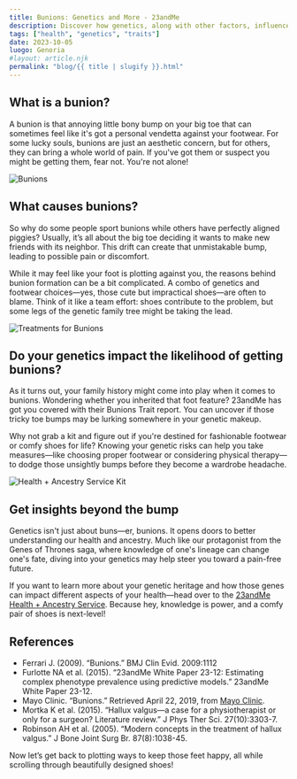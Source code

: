 ```yaml
---
title: Bunions: Genetics and More - 23andMe
description: Discover how genetics, along with other factors, influences the formation of bunions and what you can do about it!
tags: ["health", "genetics", "traits"]
date: 2023-10-05
luogo: Genoria
#layout: article.njk
permalink: "blog/{{ title | slugify }}.html"
---
```


## What is a bunion?

A bunion is that annoying little bony bump on your big toe that can sometimes feel like it's got a personal vendetta against your footwear. For some lucky souls, bunions are just an aesthetic concern, but for others, they can bring a whole world of pain. If you've got them or suspect you might be getting them, fear not. You're not alone!

![Bunions](https://you.23andme.com/static/img/reports/mini/bunions/story_bunion.svg)

## What causes bunions?

So why do some people sport bunions while others have perfectly aligned piggies? Usually, it’s all about the big toe deciding it wants to make new friends with its neighbor. This drift can create that unmistakable bump, leading to possible pain or discomfort. 

While it may feel like your foot is plotting against you, the reasons behind bunion formation can be a bit complicated. A combo of genetics and footwear choices—yes, those cute but impractical shoes—are often to blame. Think of it like a team effort: shoes contribute to the problem, but some legs of the genetic family tree might be taking the lead.

![Treatments for Bunions](https://you.23andme.com/static/img/reports/mini/bunions/story_treatments.svg)

## Do your genetics impact the likelihood of getting bunions?

As it turns out, your family history might come into play when it comes to bunions. Wondering whether you inherited that foot feature? 23andMe has got you covered with their Bunions Trait report. You can uncover if those tricky toe bumps may be lurking somewhere in your genetic makeup.

Why not grab a kit and figure out if you're destined for fashionable footwear or comfy shoes for life? Knowing your genetic risks can help you take measures—like choosing proper footwear or considering physical therapy—to dodge those unsightly bumps before they become a wardrobe headache.

![Health + Ancestry Service Kit](https://pub-prd-seohub-us-west-2.s3.us-west-2.amazonaws.com/wp-content/uploads/sites/2/2022/03/HA-Kit-Image-1.png)

## Get insights beyond the bump

Genetics isn't just about buns—er, bunions. It opens doors to better understanding our health and ancestry. Much like our protagonist from the Genes of Thrones saga, where knowledge of one's lineage can change one's fate, diving into your genetics may help steer you toward a pain-free future.

If you want to learn more about your genetic heritage and how those genes can impact different aspects of your health—head over to the [23andMe Health + Ancestry Service](https://www.23andme.com/dna-health-ancestry/). Because hey, knowledge is power, and a comfy pair of shoes is next-level!

## References

- Ferrari J. (2009). “Bunions.” BMJ Clin Evid. 2009:1112
- Furlotte NA et al. (2015). “23andMe White Paper 23-12: Estimating complex phenotype prevalence using predictive models.” 23andMe White Paper 23-12.
- Mayo Clinic. “Bunions.” Retrieved April 22, 2019, from [Mayo Clinic](https://www.mayoclinic.org/diseases-conditions/bunions/symptoms-causes/syc-20354799).
- Mortka K et al. (2015). “Hallux valgus—a case for a physiotherapist or only for a surgeon? Literature review.” J Phys Ther Sci. 27(10):3303-7.
- Robinson AH et al. (2005). “Modern concepts in the treatment of hallux valgus.” J Bone Joint Surg Br. 87(8):1038-45. 

Now let’s get back to plotting ways to keep those feet happy, all while scrolling through beautifully designed shoes!